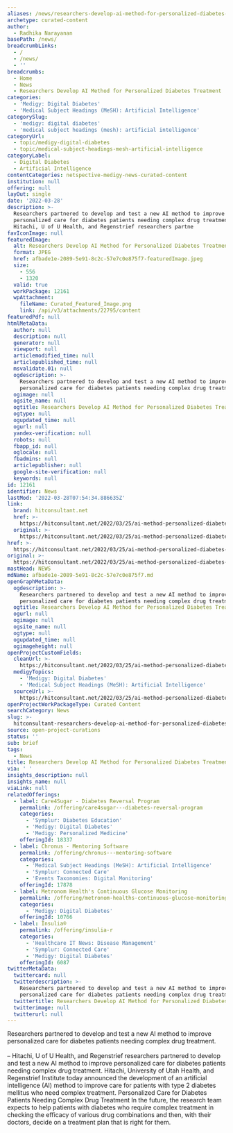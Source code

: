 ```yaml
---
aliases: /news/researchers-develop-ai-method-for-personalized-diabetes-treatment
archetype: curated-content
author:
  - Radhika Narayanan
basePath: /news/
breadcrumbLinks:
  - /
  - /news/
  - ''
breadcrumbs:
  - Home
  - News
  - Researchers Develop AI Method for Personalized Diabetes Treatment
categories:
  - 'Medigy: Digital Diabetes'
  - 'Medical Subject Headings (MeSH): Artificial Intelligence'
categorySlug:
  - 'medigy: digital diabetes'
  - 'medical subject headings (mesh): artificial intelligence'
categoryUrl:
  - topic/medigy-digital-diabetes
  - topic/medical-subject-headings-mesh-artificial-intelligence
categoryLabel:
  - Digital Diabetes
  - Artificial Intelligence
contentCategories: netspective-medigy-news-curated-content
institution: null
offering: null
layOut: single
date: '2022-03-28'
description: >-
  Researchers partnered to develop and test a new AI method to improve
  personalized care for diabetes patients needing complex drug treatment.–
  Hitachi, U of U Health, and Regenstrief researchers partne
favIconImage: null
featuredImage:
  alt: Researchers Develop AI Method for Personalized Diabetes Treatment
  format: JPEG
  href: afbade1e-2089-5e91-8c2c-57e7c0e875f7-featuredImage.jpeg
  size:
    - 556
    - 1320
  valid: true
  workPackage: 12161
  wpAttachment:
    fileName: Curated_Featured_Image.png
    link: /api/v3/attachments/22795/content
featuredPdf: null
htmlMetaData:
  author: null
  description: null
  generator: null
  viewport: null
  articlemodified_time: null
  articlepublished_time: null
  msvalidate.01: null
  ogdescription: >-
    Researchers partnered to develop and test a new AI method to improve
    personalized care for diabetes patients needing complex drug treatment.
  ogimage: null
  ogsite_name: null
  ogtitle: Researchers Develop AI Method for Personalized Diabetes Treatment
  ogtype: null
  ogupdated_time: null
  ogurl: null
  yandex-verification: null
  robots: null
  fbapp_id: null
  oglocale: null
  fbadmins: null
  articlepublisher: null
  google-site-verification: null
  keywords: null
id: 12161
identifier: News
lastMod: '2022-03-28T07:54:34.886635Z'
link:
  brand: hitconsultant.net
  href: >-
    https://hitconsultant.net/2022/03/25/ai-method-personalized-diabetes-treatment/
  original: >-
    https://hitconsultant.net/2022/03/25/ai-method-personalized-diabetes-treatment/
href: >-
  https://hitconsultant.net/2022/03/25/ai-method-personalized-diabetes-treatment/
original: >-
  https://hitconsultant.net/2022/03/25/ai-method-personalized-diabetes-treatment/
mastHead: NEWS
mdName: afbade1e-2089-5e91-8c2c-57e7c0e875f7.md
openGraphMetaData:
  ogdescription: >-
    Researchers partnered to develop and test a new AI method to improve
    personalized care for diabetes patients needing complex drug treatment.
  ogtitle: Researchers Develop AI Method for Personalized Diabetes Treatment
  ogurl: null
  ogimage: null
  ogsite_name: null
  ogtype: null
  ogupdated_time: null
  ogimageheight: null
openProjectCustomFields:
  cleanUrl: >-
    https://hitconsultant.net/2022/03/25/ai-method-personalized-diabetes-treatment/
  medigyTopics:
    - 'Medigy: Digital Diabetes'
    - 'Medical Subject Headings (MeSH): Artificial Intelligence'
  sourceUrl: >-
    https://hitconsultant.net/2022/03/25/ai-method-personalized-diabetes-treatment/
openProjectWorkPackageType: Curated Content
searchCategory: News
slug: >-
  hitconsultant-researchers-develop-ai-method-for-personalized-diabetes-treatment
source: open-project-curations
status: ''
sub: brief
tags:
  - News
title: Researchers Develop AI Method for Personalized Diabetes Treatment
via: ' '
insights_description: null
insights_name: null
viaLink: null
relatedOfferings:
  - label: Care4Sugar - Diabetes Reversal Program
    permalink: /offering/care4sugar---diabetes-reversal-program
    categories:
      - 'Symplur: Diabetes Education'
      - 'Medigy: Digital Diabetes'
      - 'Medigy: Personalized Medicine'
    offeringId: 18337
  - label: Chronus - Mentoring Software
    permalink: /offering/chronus---mentoring-software
    categories:
      - 'Medical Subject Headings (MeSH): Artificial Intelligence'
      - 'Symplur: Connected Care'
      - 'Events Taxonomies: Digital Monitoring'
    offeringId: 17878
  - label: Metronom Health's Continuous Glucose Monitoring
    permalink: /offering/metronom-healths-continuous-glucose-monitoring
    categories:
      - 'Medigy: Digital Diabetes'
    offeringId: 10766
  - label: Insulia®
    permalink: /offering/insulia-r
    categories:
      - 'Healthcare IT News: Disease Management'
      - 'Symplur: Connected Care'
      - 'Medigy: Digital Diabetes'
    offeringId: 6087
twitterMetaData:
  twittercard: null
  twitterdescription: >-
    Researchers partnered to develop and test a new AI method to improve
    personalized care for diabetes patients needing complex drug treatment.
  twittertitle: Researchers Develop AI Method for Personalized Diabetes Treatment
  twitterimage: null
  twitterurl: null
---
```

<p>Researchers partnered to develop and test a new AI method to improve personalized care for diabetes patients needing complex drug treatment.<br><br>– Hitachi, U of U Health, and Regenstrief researchers partnered to develop and test a new AI method to improve personalized care for diabetes patients needing complex drug treatment.
Hitachi, University of Utah Health, and Regenstrief Institute today announced the development of an artificial intelligence (AI) method to improve care for patients with type 2 diabetes mellitus who need complex treatment.
Personalized Care for Diabetes Patients Needing Complex Drug Treatment
In the future, the research team expects to help patients with diabetes who require complex treatment in checking the efficacy of various drug combinations and then, with their doctors, decide on a treatment plan that is right for them.</p>